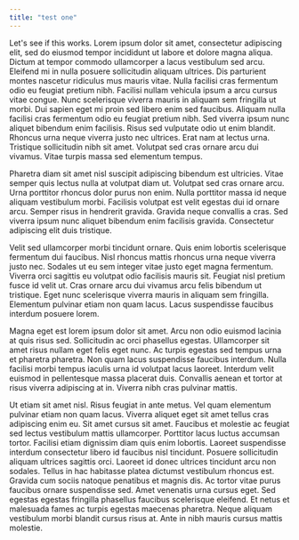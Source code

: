 ```yaml
---
title: "test one"
---
```

Let's see if this works. Lorem ipsum dolor sit amet, consectetur adipiscing elit, sed do eiusmod tempor incididunt ut labore et dolore magna aliqua. Dictum at tempor commodo ullamcorper a lacus vestibulum sed arcu. Eleifend mi in nulla posuere sollicitudin aliquam ultrices. Dis parturient montes nascetur ridiculus mus mauris vitae. Nulla facilisi cras fermentum odio eu feugiat pretium nibh. Facilisi nullam vehicula ipsum a arcu cursus vitae congue. Nunc scelerisque viverra mauris in aliquam sem fringilla ut morbi. Dui sapien eget mi proin sed libero enim sed faucibus. Aliquam nulla facilisi cras fermentum odio eu feugiat pretium nibh. Sed viverra ipsum nunc aliquet bibendum enim facilisis. Risus sed vulputate odio ut enim blandit. Rhoncus urna neque viverra justo nec ultrices. Erat nam at lectus urna. Tristique sollicitudin nibh sit amet. Volutpat sed cras ornare arcu dui vivamus. Vitae turpis massa sed elementum tempus.

Pharetra diam sit amet nisl suscipit adipiscing bibendum est ultricies. Vitae semper quis lectus nulla at volutpat diam ut. Volutpat sed cras ornare arcu. Urna porttitor rhoncus dolor purus non enim. Nulla porttitor massa id neque aliquam vestibulum morbi. Facilisis volutpat est velit egestas dui id ornare arcu. Semper risus in hendrerit gravida. Gravida neque convallis a cras. Sed viverra ipsum nunc aliquet bibendum enim facilisis gravida. Consectetur adipiscing elit duis tristique.

Velit sed ullamcorper morbi tincidunt ornare. Quis enim lobortis scelerisque fermentum dui faucibus. Nisl rhoncus mattis rhoncus urna neque viverra justo nec. Sodales ut eu sem integer vitae justo eget magna fermentum. Viverra orci sagittis eu volutpat odio facilisis mauris sit. Feugiat nisl pretium fusce id velit ut. Cras ornare arcu dui vivamus arcu felis bibendum ut tristique. Eget nunc scelerisque viverra mauris in aliquam sem fringilla. Elementum pulvinar etiam non quam lacus. Lacus suspendisse faucibus interdum posuere lorem.

Magna eget est lorem ipsum dolor sit amet. Arcu non odio euismod lacinia at quis risus sed. Sollicitudin ac orci phasellus egestas. Ullamcorper sit amet risus nullam eget felis eget nunc. Ac turpis egestas sed tempus urna et pharetra pharetra. Non quam lacus suspendisse faucibus interdum. Nulla facilisi morbi tempus iaculis urna id volutpat lacus laoreet. Interdum velit euismod in pellentesque massa placerat duis. Convallis aenean et tortor at risus viverra adipiscing at in. Viverra nibh cras pulvinar mattis.

Ut etiam sit amet nisl. Risus feugiat in ante metus. Vel quam elementum pulvinar etiam non quam lacus. Viverra aliquet eget sit amet tellus cras adipiscing enim eu. Sit amet cursus sit amet. Faucibus et molestie ac feugiat sed lectus vestibulum mattis ullamcorper. Porttitor lacus luctus accumsan tortor. Facilisi etiam dignissim diam quis enim lobortis. Laoreet suspendisse interdum consectetur libero id faucibus nisl tincidunt. Posuere sollicitudin aliquam ultrices sagittis orci. Laoreet id donec ultrices tincidunt arcu non sodales. Tellus in hac habitasse platea dictumst vestibulum rhoncus est. Gravida cum sociis natoque penatibus et magnis dis. Ac tortor vitae purus faucibus ornare suspendisse sed. Amet venenatis urna cursus eget. Sed egestas egestas fringilla phasellus faucibus scelerisque eleifend. Et netus et malesuada fames ac turpis egestas maecenas pharetra. Neque aliquam vestibulum morbi blandit cursus risus at. Ante in nibh mauris cursus mattis molestie.
